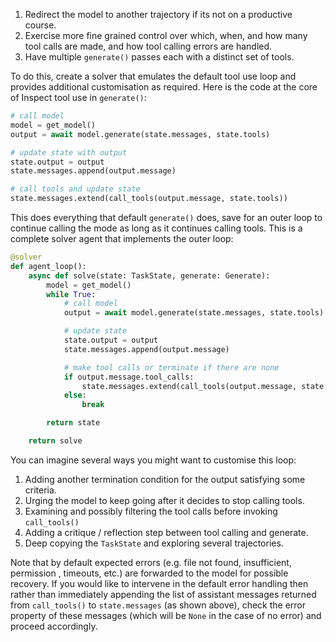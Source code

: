 

1.  Redirect the model to another trajectory if its not on a productive course.
2.  Exercise more fine grained control over which, when, and how many tool calls are made, and how tool calling errors are handled.
4.  Have multiple `generate()` passes each with a distinct set of tools.


To do this, create a solver that emulates the default tool use loop and provides additional customisation as required. Here is the code at the core of Inspect tool use in `generate()`:

``` python
# call model
model = get_model()
output = await model.generate(state.messages, state.tools)

# update state with output
state.output = output
state.messages.append(output.message)

# call tools and update state
state.messages.extend(call_tools(output.message, state.tools))
```

This does everything that default `generate()` does, save for an outer loop to continue calling the mode as long as it continues calling tools. This is a complete solver agent that implements the outer loop:

``` python
@solver
def agent_loop():
    async def solve(state: TaskState, generate: Generate):
        model = get_model()
        while True:
            # call model
            output = await model.generate(state.messages, state.tools)

            # update state
            state.output = output
            state.messages.append(output.message)

            # make tool calls or terminate if there are none
            if output.message.tool_calls:
                state.messages.extend(call_tools(output.message, state.tools))
            else:
                break

        return state

    return solve
```

You can imagine several ways you might want to customise this loop:

1.  Adding another termination condition for the output satisfying some criteria.
2.  Urging the model to keep going after it decides to stop calling tools.
3.  Examining and possibly filtering the tool calls before invoking `call_tools()`
4.  Adding a critique / reflection step between tool calling and generate.
5.  Deep copying the `TaskState` and exploring several trajectories.

Note that by default expected errors (e.g. file not found, insufficient, permission , timeouts, etc.) are forwarded to the model for possible recovery. If you would like to intervene in the default error handling then rather than immediately appending the list of assistant messages returned from `call_tools()` to `state.messages` (as shown above), check the error property of these messages (which will be `None` in the case of no error) and proceed accordingly.



